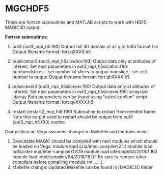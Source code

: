 # MGCHDF5

These are fortran subroutines and MATLAB scripts to work with HDF5 MAGIC3D output.

**Fortran subroutines**:
1. out3 (out3_mpi_h5.f90)
Output full 3D domain of all q to hdf5 format file
Output filename format: fort.qXXXX.h5

2. outslicehor3 (out3_mpi_h5slicehor.f90)
Output data only at altitudes of interest.
Set next parameters in out3_mpi_h5slicehor.f90:
numberofslices - set number of slices to output
numslice - set cell number to output
Output filename format: fort.qhXXXX.h5

3. outslicever3 (out3_mpi_h5slicever.f90)
Output data only at altitudes of interest.
Set next parameters in out3_mpi_h5slicever.f90:
arraysize
idarray
Both parameters can be found using "calcsliceh5.m" script
Output filename format: fort.qvXXXX.h5

4. restart (restart3_mpi_hdf.f90)
Subroutine to restart from needed frame. Note that output used to restart should be output from out3 (out3_mpi_h5.f90) routine

Compilation on Vega assumes changes in Makefile and modules used:
1. Executable MAGIC should be compiled with next modules which should be loaded on Vega:
module load szip/intel-compiler/2.1.1
module load hdf5/intel-mpi/intel-compiler/1.8.19
module load intel/mpi/64/2018/1.163
module load intel/compiler/64/2018/18.0.1
Be sure to remove other compilers before compiling (module rm ......).
2. Makefile change:
Updated Makefile can be found in /MAGIC3D folder
